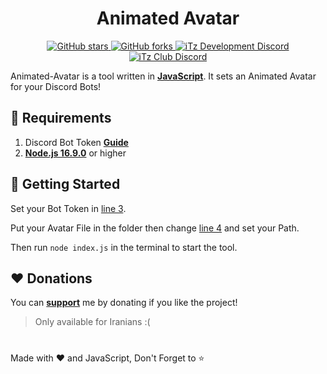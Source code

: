 <h1 align="center">Animated Avatar</h1>

<div align="center">
    <a href="https://github.com/iTzArshia/Animated-Avatar/stargazers"> <img src="https://img.shields.io/github/stars/iTzArshia/Animated-Avatar.svg" alt="GitHub stars"/> </a>
    <a href="https://github.com/iTzArshia/Animated-Avatar/network"> <img src="https://img.shields.io/github/forks/iTzArshia/Animated-Avatar.svg" alt="GitHub forks"/> </a>
    <a href="https://discord.gg/nKrBshQvcK"> <img src="https://badgen.net/discord/members/nKrBshQvcK" alt="iTz Development Discord"/> </a>
    <a href="https://discord.gg/8hr9CRqmfc"> <img src="https://badgen.net/discord/members/8hr9CRqmfc" alt="iTz Club Discord"/> </a>
</div>

Animated-Avatar is a tool written in **[JavaScript](https://www.javascript.com/)**. It sets an Animated Avatar for your Discord Bots!
## 🚧 Requirements
1. Discord Bot Token **[Guide](https://discordjs.guide/preparations/setting-up-a-bot-application.html#creating-your-bot)**
2. **[Node.js 16.9.0](https://nodejs.org/en/download/)** or higher
## 🚀 Getting Started
Set your Bot Token in [line 3](https://github.com/iTzArshia/Animated-Avatar/blob/main/index.js#L3).

Put your Avatar File in the folder then change [line 4](https://github.com/iTzArshia/Animated-Avatar/blob/main/index.js#L4) and set your Path.

Then run `node index.js` in the terminal to start the tool.
## ❤️ Donations
You can **[support](https://reymit.ir/itz_arshia)** me by donating if you like the project!
> Only available for Iranians :(
#
Made with ❤️ and JavaScript, Don't Forget to ⭐
